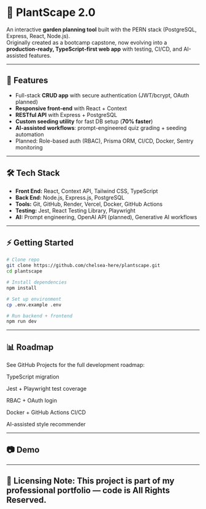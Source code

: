 # 🌱 PlantScape 2.0

An interactive **garden planning tool** built with the PERN stack (PostgreSQL, Express, React, Node.js).  
Originally created as a bootcamp capstone, now evolving into a **production-ready, TypeScript-first web app** with testing, CI/CD, and AI-assisted features.

---

## 🚀 Features

- Full-stack **CRUD app** with secure authentication (JWT/bcrypt, OAuth planned)  
- **Responsive front-end** with React + Context  
- **RESTful API** with Express + PostgreSQL  
- **Custom seeding utility** for fast DB setup (**70% faster**)  
- **AI-assisted workflows**: prompt-engineered quiz grading + seeding automation  
- Planned: Role-based auth (RBAC), Prisma ORM, CI/CD, Docker, Sentry monitoring  

---

## 🛠 Tech Stack

- **Front End:** React, Context API, Tailwind CSS, TypeScript  
- **Back End:** Node.js, Express.js, PostgreSQL  
- **Tools:** Git, GitHub, Render, Vercel, Docker, GitHub Actions  
- **Testing:** Jest, React Testing Library, Playwright  
- **AI:** Prompt engineering, OpenAI API (planned), Generative AI workflows  

---

## ⚡ Getting Started

```bash
# Clone repo
git clone https://github.com/chelsea-here/plantscape.git
cd plantscape

# Install dependencies
npm install

# Set up environment
cp .env.example .env

# Run backend + frontend
npm run dev
```

---

## 📊 Roadmap

See GitHub Projects
 for the full development roadmap:

 TypeScript migration

 Jest + Playwright test coverage

 RBAC + OAuth login

 Docker + GitHub Actions CI/CD

 AI-assisted style recommender

---

## 📷 Demo

---

## 📌 Licensing Note: This project is part of my professional portfolio — code is All Rights Reserved.  



